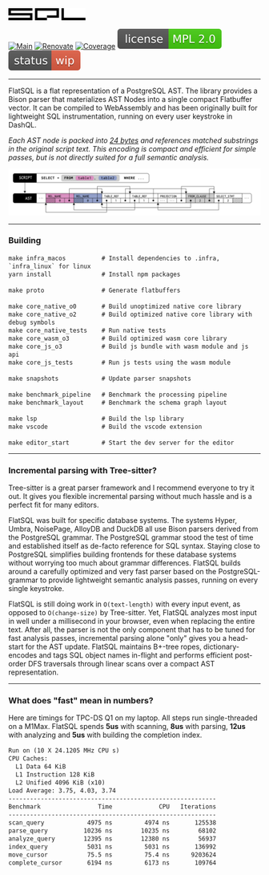 <img src="/misc/logo.svg" height="24">

[![Main](https://github.com/ankoh/flatsql/actions/workflows/main.yml/badge.svg?branch=main)](https://github.com/ankoh/flatsql/actions/workflows/main.yml)
[![Renovate](https://github.com/ankoh/flatsql/actions/workflows/renovate.yml/badge.svg)](https://github.com/ankoh/flatsql/actions/workflows/renovate.yml)
[![Coverage](https://coveralls.io/repos/github/ankoh/flatsql/badge.svg?branch=main)](https://coveralls.io/github/ankoh/flatsql?branch=main)
[![License](misc/badge_mpl2.svg?raw=true)](https://opensource.org/licenses/MPL-2.0)
[![Status](misc/badge_wip.svg?raw=true)](https://github.com/ankoh/flatsql/commits/main)

---

FlatSQL is a flat representation of a PostgreSQL AST.
The library provides a Bison parser that materializes AST Nodes into a single compact Flatbuffer vector.
It can be compiled to WebAssembly and has been originally built for lightweight SQL instrumentation, running on every user keystroke in DashQL.

_Each AST node is packed into [24 bytes](https://github.com/ankoh/flatsql/blob/a42476e170538a4050511259763a3e4d08b989ac/proto/flatsql/program.fbs#L355-L361) and references matched substrings in the original script text.
This encoding is compact and efficient for simple passes, but is not directly suited for a full semantic analysis._

<img src="misc/ast.png?raw=true" width="680px">

---

### Building

```
make infra_macos          # Install dependencies to .infra, `infra_linux` for linux
yarn install              # Install npm packages

make proto                # Generate flatbuffers

make core_native_o0       # Build unoptimized native core library
make core_native_o2       # Build optimized native core library with debug symbols
make core_native_tests    # Run native tests
make core_wasm_o3         # Build optimized wasm core library
make core_js_o3           # Build js bundle with wasm module and js api
make core_js_tests        # Run js tests using the wasm module

make snapshots            # Update parser snapshots

make benchmark_pipeline   # Benchmark the processing pipeline
make benchmark_layout     # Benchmark the schema graph layout

make lsp                  # Build the lsp library
make vscode               # Build the vscode extension

make editor_start         # Start the dev server for the editor
```

---

### Incremental parsing with Tree-sitter?

Tree-sitter is a great parser framework and I recommend everyone to try it out.
It gives you flexible incremental parsing without much hassle and is a perfect fit for many editors.

FlatSQL was built for specific database systems.
The systems Hyper, Umbra, NoisePage, AlloyDB and DuckDB all use Bison parsers derived from the PostgreSQL grammar.
The PostgreSQL grammar stood the test of time and established itself as de-facto reference for SQL syntax.
Staying close to PostgreSQL simplifies building frontends for these database systems without worrying too much about grammar differences.
FlatSQL builds around a carefully optimized and very fast parser based on the PostgreSQL-grammar to provide lightweight semantic analysis passes, running on every single keystroke.

FlatSQL is still doing work in `O(text-length)` with every input event, as opposed to `O(change-size)` by Tree-sitter.
Yet, FlatSQL analyzes most input in well under a millisecond in your browser, even when replacing the entire text.
After all, the parser is not the only component that has to be tuned for fast analysis passes, incremental parsing alone "only" gives you a head-start for the AST update.
FlatSQL maintains B+-tree ropes, dictionary-encodes and tags SQL object names in-flight and performs efficient post-order DFS traversals through linear scans over a compact AST representation.

---

### What does "fast" mean in numbers?

Here are timings for TPC-DS Q1 on my laptop. All steps run single-threaded on a M1Max.
FlatSQL spends **5us** with scanning, **8us** with parsing, **12us** with analyzing and **5us** with building the completion index.

```
Run on (10 X 24.1205 MHz CPU s)
CPU Caches:
  L1 Data 64 KiB
  L1 Instruction 128 KiB
  L2 Unified 4096 KiB (x10)
Load Average: 3.75, 4.03, 3.74
----------------------------------------------------------
Benchmark                Time             CPU   Iterations
----------------------------------------------------------
scan_query            4975 ns         4974 ns       125538
parse_query          10236 ns        10235 ns        68102
analyze_query        12395 ns        12380 ns        56937
index_query           5031 ns         5031 ns       136992
move_cursor           75.5 ns         75.4 ns      9203624
complete_cursor       6194 ns         6173 ns       109764
```
